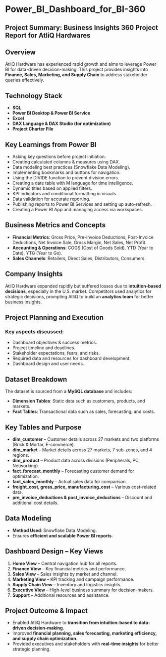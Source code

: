 # Power_BI_Dashboard_for_BI-360

## **Project Summary: Business Insights 360 Project Report for AtliQ Hardwares**

## **Overview**
AtliQ Hardware has experienced rapid growth and aims to leverage Power BI for data-driven decision-making. This project provides insights into **Finance, Sales, Marketing, and Supply Chain** to address stakeholder queries effectively.

## **Technology Stack**
- **SQL**  
- **Power BI Desktop & Power BI Service**  
- **Excel**  
- **DAX Language & DAX Studio (for optimization)**  
- **Project Charter File**  

## **Key Learnings from Power BI**
- Asking key questions before project initiation.  
- Creating calculated columns & measures using DAX.  
- Data modeling best practices (Snowflake Data Modeling).  
- Implementing bookmarks and buttons for navigation.  
- Using the DIVIDE function to prevent division errors.  
- Creating a date table with M language for time intelligence.  
- Dynamic titles based on applied filters.  
- KPI indicators and conditional formatting in visuals.  
- Data validation for accurate reporting.  
- Publishing reports to Power BI Services and setting up auto-refresh.  
- Creating a Power BI App and managing access via workspaces.  

## **Business Metrics and Concepts**
- **Financial Metrics**: Gross Price, Pre-invoice Deductions, Post-Invoice Deductions, Net Invoice Sale, Gross Margin, Net Sales, Net Profit.  
- **Accounting & Operations**: COGS (Cost of Goods Sold), YTD (Year to Date), YTG (Year to Go).  
- **Sales Channels**: Retailers, Direct Sales, Distributors, Consumers.  

## **Company Insights**
AtliQ Hardware expanded rapidly but suffered losses due to **intuition-based decisions**, especially in the U.S. market. Competitors used analytics for strategic decisions, prompting AtliQ to build an **analytics team** for better business insights.

## **Project Planning and Execution**
### **Key aspects discussed:**
- Dashboard objectives & success metrics.  
- Project timeline and deadlines.  
- Stakeholder expectations, fears, and risks.  
- Required data and resources for dashboard development.  
- Dashboard design and user needs.  

## **Dataset Breakdown**
The dataset is sourced from a **MySQL database** and includes:
- **Dimension Tables**: Static data such as customers, products, and markets.  
- **Fact Tables**: Transactional data such as sales, forecasting, and costs.  

## **Key Tables and Purpose**
- **dim_customer** – Customer details across 27 markets and two platforms (Brick & Mortar, E-commerce).  
- **dim_market** – Market details across 27 markets, 7 sub-zones, and 4 regions.  
- **dim_product** – Product data across divisions (Peripherals, PC, Networking).  
- **fact_forecast_monthly** – Forecasting customer demand for optimization.  
- **fact_sales_monthly** – Actual sales data for comparison.  
- **freight_cost, gross_price, manufacturing_cost** – Various cost-related data.  
- **pre_invoice_deductions & post_invoice_deductions** – Discount and additional cost details.

## **Data Modeling**
- **Method Used**: Snowflake Data Modeling.  
- Ensures **efficient and scalable Power BI reports**.  

## **Dashboard Design – Key Views**
1. **Home View** – Central navigation hub for all reports.  
2. **Finance View** – Key financial metrics and performance.  
3. **Sales View** – Sales insights by market and channel.  
4. **Marketing View** – KPI tracking and campaign performance.  
5. **Supply Chain View** – Inventory and logistics insights.  
6. **Executive View** – High-level business summary for decision-makers.  
7. **Support** – Additional resources and assistance.  

## **Project Outcome & Impact**
- Enabled AtliQ Hardware to **transition from intuition-based to data-driven decision-making**.  
- Improved **financial planning, sales forecasting, marketing efficiency, and supply chain optimization**.  
- Provided executives and stakeholders with **real-time insights** for better strategic planning.
